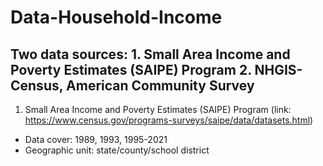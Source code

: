 # Data-Household-Income
## Two data sources: 1. Small Area Income and Poverty Estimates (SAIPE) Program 2. NHGIS-Census, American Community Survey

1. Small Area Income and Poverty Estimates (SAIPE) Program (link: https://www.census.gov/programs-surveys/saipe/data/datasets.html)
- Data cover: 1989, 1993, 1995-2021
- Geographic unit: state/county/school district
